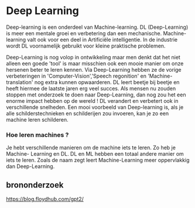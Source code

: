 ﻿# Deep Learning

Deep-learning is een onderdeel van Machine-learning. DL (Deep-Learning) is meer een mentale groei en verbetering dan een mechanische. Machine-learning valt ook voor een deel in Artificiële intelligentie.
In de industrie wordt DL voornamelijk gebruikt voor kleine praktische problemen.

Deep-Learning is nog volop in ontwikkeling  maar men denkt dat het niet alleen een goede 'tool' is maar misschien ook een mooie manier om onze hersenen beter te leren kennen. 
Via Deep-Learning hebben ze de vorige verbeteringen in 'Computer-Vision','Speech regonition' en 'Machine-translation' nog extra kunnen opwaarderen. DL leert beetje bij beetje en heeft hiermee de laatste jaren erg veel succes. Als mensen  nu zouden stoppen met onderzoek te doen naar Deep-Learning, dan nog zou het een enorme impact hebben op de wereld !
DL verandert en verbetert ook in verschillende snelheden.
Een mooi voorbeeld van Deep-learning is, als je alle schilderstechnieken en schilderijen zou invoeren, kan je zo een machine leren schilderen.

### Hoe leren machines ?

Je hebt verschillende manieren om de machine iets te leren. Zo heb je Machine- Learning en DL.
DL en ML hebben een totaal andere manier om iets te leren. Zoals de naam zegt leert Machine-Learning meer oppervlakkig dan Deep-Learning.

## brononderzoek

https://blog.floydhub.com/gpt2/

